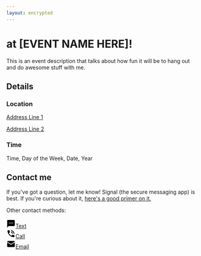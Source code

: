```yaml
---
layout: encrypted
---
```


# at [EVENT NAME HERE]!
This is an event description that talks about how fun it will be to hang out and do awesome stuff with me.

## Details

### Location

<div class="event-address-container">
  <a href="maps url">
    <p>Address Line 1</p>
    <p>Address Line 2</p>
  </a>
</div>

### Time

<div class=event-time-container>
  <p>Time, Day of the Week, Date, Year</p>
</div>

## Contact me

If you've got a question, let me know! Signal (the secure messaging app) is best. If you're curious about it, [here's a good primer on it.](https://gizmodo.com/stop-sending-regular-text-messages-1831258324)

<div class="contact-methods-container">
  <p>Other contact methods:</p>
  <div class="sms-contact-container">
    <a href="sms:5551234567"><img class="sms-logo" src="/images/sms-24.png">Text</a>
  </div>
  <div class="phone-contact-container">
    <a href="tel:5551234567"><img class="phone-logo" src="/images/phone-24.png">Call</a>
  </div>
  <div class="email-contact-container">
    <a href="mailto:email@fake_email.blargh?subject=Question About the Event"><img class="email-logo" src="/images/email-24.png">Email</a>
  </div>
</div>
